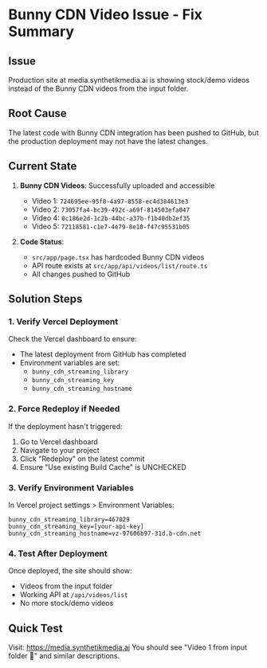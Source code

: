 # Bunny CDN Video Issue - Fix Summary

## Issue
Production site at media.synthetikmedia.ai is showing stock/demo videos instead of the Bunny CDN videos from the input folder.

## Root Cause
The latest code with Bunny CDN integration has been pushed to GitHub, but the production deployment may not have the latest changes.

## Current State
1. **Bunny CDN Videos**: Successfully uploaded and accessible
   - Video 1: `724695ee-95f8-4a97-8558-ec4d384613e3`
   - Video 2: `73057fa4-bc39-492c-a69f-814503efa047`
   - Video 4: `0c186e2d-1c2b-44bc-a37b-f1b40db2ef35`
   - Video 5: `72118581-c1e7-4e79-8e10-f47c95531b05`

2. **Code Status**: 
   - `src/app/page.tsx` has hardcoded Bunny CDN videos
   - API route exists at `src/app/api/videos/list/route.ts`
   - All changes pushed to GitHub

## Solution Steps

### 1. Verify Vercel Deployment
Check the Vercel dashboard to ensure:
- The latest deployment from GitHub has completed
- Environment variables are set:
  - `bunny_cdn_streaming_library`
  - `bunny_cdn_streaming_key`
  - `bunny_cdn_streaming_hostname`

### 2. Force Redeploy if Needed
If the deployment hasn't triggered:
1. Go to Vercel dashboard
2. Navigate to your project
3. Click "Redeploy" on the latest commit
4. Ensure "Use existing Build Cache" is UNCHECKED

### 3. Verify Environment Variables
In Vercel project settings > Environment Variables:
```
bunny_cdn_streaming_library=467029
bunny_cdn_streaming_key=[your-api-key]
bunny_cdn_streaming_hostname=vz-97606b97-31d.b-cdn.net
```

### 4. Test After Deployment
Once deployed, the site should show:
- Videos from the input folder
- Working API at `/api/videos/list`
- No more stock/demo videos

## Quick Test
Visit: https://media.synthetikmedia.ai
You should see "Video 1 from input folder 🎥" and similar descriptions.